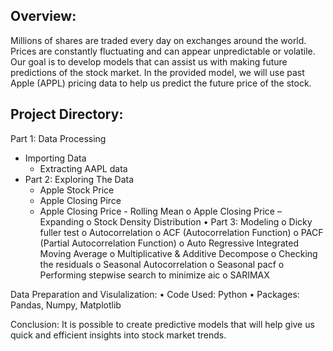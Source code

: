 ## Overview:
Millions of shares are traded every day on exchanges around the world. Prices are constantly fluctuating and can appear unpredictable or volatile. Our goal is to develop models that can assist us with making future predictions of the stock market. In the provided model, we will use past Apple (APPL) pricing data to help us predict the future price of the stock. 

## Project Directory:
Part 1: Data Processing
  - Importing Data
    -	Extracting AAPL data
  -	Part 2: Exploring The Data
    -	Apple Stock Price
    -	Apple Closing Pirce
    -	Apple Closing Price - Rolling Mean
o	Apple Closing Price – Expanding
o	Stock Density Distribution
•	Part 3: Modeling
o	Dicky fuller test
o	Autocorrelation
o	ACF (Autocorrelation Function)
o	PACF (Partial Autocorrelation Function)
o	Auto Regressive Integrated Moving Average
o	Multiplicative & Additive Decompose
o	Checking the residuals
o	Seasonal Autocorrelation
o	Seasonal pacf
o	Performing stepwise search to minimize aic
o	SARIMAX

Data Preparation and Visulalization:
•	Code Used: Python
•	Packages: Pandas, Numpy, Matplotlib

Conclusion:
It is possible to create predictive models that will help give us quick and efficient insights into stock market trends.
